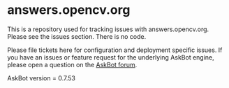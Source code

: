 answers.opencv.org
==================

This is a repository used for tracking issues with answers.opencv.org.  Please see the issues section.  There is no code. 

Please file tickets here for configuration and deployment specific issues. If you have an issues or feature request for the underlying AskBot engine, please open a question on the [AskBot forum](http://askbot.org/en/questions/).

AskBot version = 0.7.53
